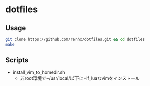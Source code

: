 # dotfiles
## Usage
```bash
git clone https://github.com/renhx/dotfiles.git && cd dotfiles
make
```

## Scripts
* install_vim_to_homedir.sh
  * 非root環境で~/usr/local/以下に+if_luaなvimをインストール
